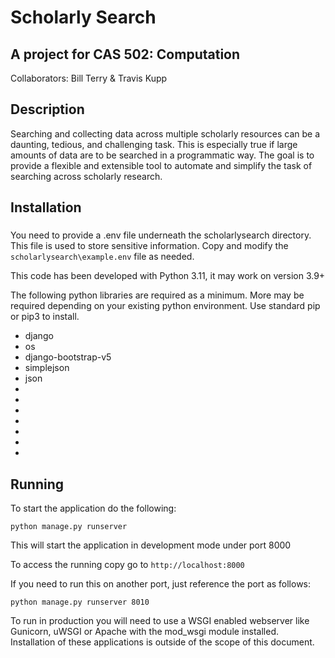 # Scholarly Search

## A project for CAS 502: Computation

Collaborators: Bill Terry & Travis Kupp

## Description
Searching and collecting data across multiple scholarly resources can be a daunting, tedious, and challenging task. This is especially true if large amounts of data are to be searched in a programmatic way. The goal is to provide a flexible and extensible tool to automate and simplify the task of searching across scholarly research.

## Installation

###
You need to provide a .env file underneath the scholarlysearch directory. This file is used to store sensitive information. 
Copy and modify the `scholarlysearch\example.env` file as needed. 

 This code has been developed with Python 3.11, it may work on version 3.9+

The following python libraries are required as a minimum. More may be required depending on your existing python environment. Use standard pip or pip3 to install.

<ul>
<li>django</li>
<li>os</li>
<li>django-bootstrap-v5</li>
<li>simplejson</li>
<li>json</li>
<li></li>
<li></li>
<li></li>
<li></li>
<li></li>
<li></li>
<li></li>
</ul>

## Running
To start the application do the following:

`python manage.py runserver`

This will start the application in development mode under port 8000

To access the running copy go to 
`http://localhost:8000`

If you need to run this on another port, just reference the port as follows:

`python manage.py runserver 8010`

To run in production you will need to use a WSGI enabled webserver like  Gunicorn, uWSGI or Apache with the mod_wsgi module installed. Installation of these applications is outside of the scope of this document.